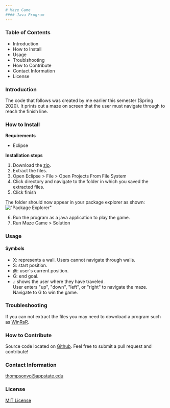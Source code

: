 ```yaml
---
# Maze Game
#### Java Program
---
```


### Table of Contents
* Introduction
* How to Install
* Usage
* Troublshooting
* How to Contribute
* Contact Information
* License

### Introduction
The code that follows was created by me earlier this semester (Spring 2020).
It prints out a maze on screen that the user must navigate through to reach the finish line.

### How to Install
**Requirements**  
* Eclipse

**Installation steps**  
1. Download the [zip](https://github.com/c9victor/c9victor.github.io/blob/master/Info/Lab04.zip).  
2. Extract the files.  
3. Open Eclipse > File > Open Projects From File System  
4. Click directory and navigate to the folder in which you saved the extracted files.  
5. Click finish

The folder should now appear in your package explorer as shown:
!["Package Explorer"](https://github.com/c9victor/c9victor.github.io/blob/master/Info/Package%20Explorer.PNG)

6. Run the program as a java application to play the game.  
7. Run Maze Game > Solution

### Usage
#### Symbols
* X: represents a wall. Users cannot navigate through walls.
* S: start position.
* @: user's current position.
* G: end goal.
* .: shows the user where they have traveled.  
User enters "up", "down", "left", or "right" to navigate the maze.  
Navigate to G to win the game.

### Troubleshooting
If you can not extract the files you may need to download a program such as [WinRaR](https://www.rarlab.com/download.htm).

### How to Contribute
Source code located on [Github](https://github.com/c9victor/c9victor.github.io).
Feel free to submit a pull request and contribute!

### Contact Information
thompsonvc@appstate.edu

### License
[MIT License](https://github.com/c9victor/c9victor.github.io/blob/master/Info/LICENSE)
